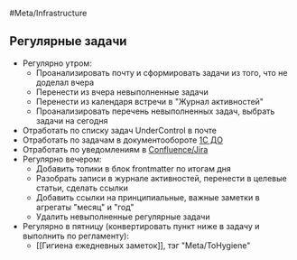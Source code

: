 #Meta/Infrastructure 

## Регулярные задачи
- Регулярно утром:
	- Проанализировать почту и сформировать задачи из того, что не доделал вчера
	- Перенести из вчера  невыполненные задачи
	- Перенести из календаря встречи в "Журнал активностей" 
	- Проанализировать перечень невыполненных задач, выбрать задачи на сегодня
- Отработать по списку задач UnderControl в почте
- Отработать по задачам в документообороте [1С ДО](http://)
- Отработать по уведомлениям в [Confluence/Jira](https://)
- Регулярно вечером:
	- Добавить топики в блок frontmatter по итогам дня
	- Разобрать записи в журнале активностей, перенести в целевые статьи, сделать ссылки
	- Добавить ссылки на принципиальные, важные заметки в агрегаты "месяц" и "год"
	- Удалить невыполненные регулярные задачи
- Регулярно в пятницу (конвертировать пункт ниже в задачу и выполнить по регламенту):
	- [[Гигиена ежедневных заметок]], тэг "Meta/ToHygiene" 
